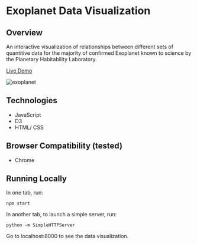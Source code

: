 # Exoplanet Data Visualization

## Overview
An interactive visualization of relationships between different sets of 
quantitive data for the majority of confirmed Exoplanet known to science 
by the Planetary Habitability Laboratory.

[Live Demo](https://tiffythinhdang.github.io/exoplanet_data_visualization/)

<a>
  <img 
    src="https://imgur.com/Mo0jnxj.gif"
    alt="exoplanet" 
  />
</a>

## Technologies
* JavaScript
* D3
* HTML/ CSS

## Browser Compatibility (tested)
* Chrome

## Running Locally
In one tab, run:
```
npm start
```
In another tab, to launch a simple server, run:
```
python -m SimpleHTTPServer
```
Go to localhost:8000 to see the data visualization.
